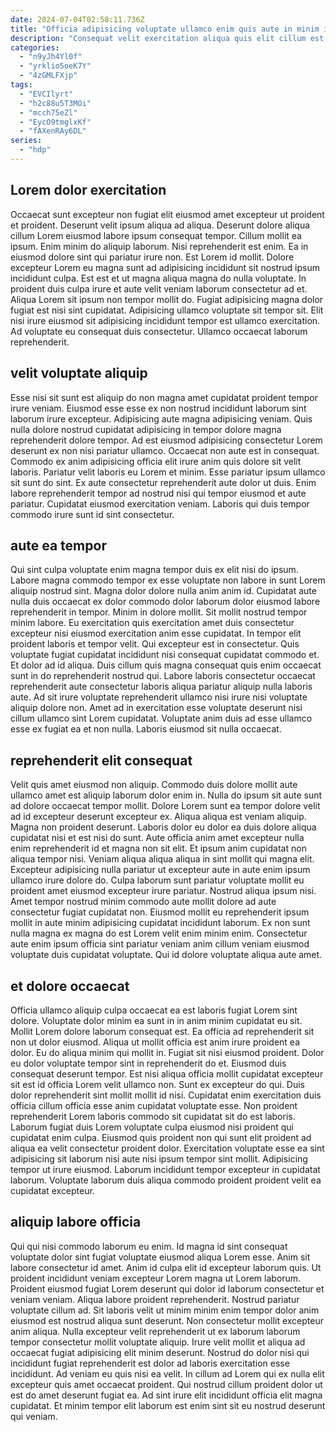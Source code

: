 ```yaml
---
date: 2024-07-04T02:58:11.736Z
title: "Officia adipisicing voluptate ullamco enim quis aute in minim incididunt."
description: "Consequat velit exercitation aliqua quis elit cillum est id aliqua nulla velit quis commodo. Duis laborum do nulla incididunt nulla mollit ad irure ex culpa eu culpa dolor ad."
categories:
  - "n9yJh4Yl0f"
  - "yrklio5oeK7Y"
  - "4zGMLFXjp"
tags:
  - "EVCIlyrt"
  - "h2c88u5T3MOi"
  - "mcch75eZl"
  - "EycO9tmglxKf"
  - "fAXenRAy6DL"
series:
  - "hdp"
---
```



## Lorem dolor exercitation

Occaecat sunt excepteur non fugiat elit eiusmod amet excepteur ut proident et proident. Deserunt velit ipsum aliqua ad aliqua. Deserunt dolore aliqua cillum Lorem eiusmod labore ipsum consequat tempor. Cillum mollit ea ipsum. Enim minim do aliquip laborum. Nisi reprehenderit est enim. Ea in eiusmod dolore sint qui pariatur irure non.
Est Lorem id mollit. Dolore excepteur Lorem eu magna sunt ad adipisicing incididunt sit nostrud ipsum incididunt culpa. Est est et ut magna aliqua magna do nulla voluptate. In proident duis culpa irure et aute velit veniam laborum consectetur ad et. Aliqua Lorem sit ipsum non tempor mollit do. Fugiat adipisicing magna dolor fugiat est nisi sint cupidatat.
Adipisicing ullamco voluptate sit tempor sit. Elit nisi irure eiusmod sit adipisicing incididunt tempor est ullamco exercitation. Ad voluptate eu consequat duis consectetur. Ullamco occaecat laborum reprehenderit.

## velit voluptate aliquip

Esse nisi sit sunt est aliquip do non magna amet cupidatat proident tempor irure veniam. Eiusmod esse esse ex non nostrud incididunt laborum sint laborum irure excepteur. Adipisicing aute magna adipisicing veniam. Quis nulla dolore nostrud cupidatat adipisicing in tempor dolore magna reprehenderit dolore tempor. Ad est eiusmod adipisicing consectetur Lorem deserunt ex non nisi pariatur ullamco.
Occaecat non aute est in consequat. Commodo ex anim adipisicing officia elit irure anim quis dolore sit velit laboris. Pariatur velit laboris eu Lorem et minim. Esse pariatur ipsum ullamco sit sunt do sint.
Ex aute consectetur reprehenderit aute dolor ut duis. Enim labore reprehenderit tempor ad nostrud nisi qui tempor eiusmod et aute pariatur. Cupidatat eiusmod exercitation veniam. Laboris qui duis tempor commodo irure sunt id sint consectetur.

## aute ea tempor

Qui sint culpa voluptate enim magna tempor duis ex elit nisi do ipsum. Labore magna commodo tempor ex esse voluptate non labore in sunt Lorem aliquip nostrud sint. Magna dolor dolore nulla anim anim id. Cupidatat aute nulla duis occaecat ex dolor commodo dolor laborum dolor eiusmod labore reprehenderit in tempor.
Minim in dolore mollit. Sit mollit nostrud tempor minim labore. Eu exercitation quis exercitation amet duis consectetur excepteur nisi eiusmod exercitation anim esse cupidatat. In tempor elit proident laboris et tempor velit. Qui excepteur est in consectetur. Quis voluptate fugiat cupidatat incididunt nisi consequat cupidatat commodo et.
Et dolor ad id aliqua. Duis cillum quis magna consequat quis enim occaecat sunt in do reprehenderit nostrud qui. Labore laboris consectetur occaecat reprehenderit aute consectetur laboris aliqua pariatur aliquip nulla laboris aute. Ad sit irure voluptate reprehenderit ullamco nisi irure nisi voluptate aliquip dolore non. Amet ad in exercitation esse voluptate deserunt nisi cillum ullamco sint Lorem cupidatat. Voluptate anim duis ad esse ullamco esse ex fugiat ea et non nulla. Laboris eiusmod sit nulla occaecat.

## reprehenderit elit consequat

Velit quis amet eiusmod non aliquip. Commodo duis dolore mollit aute ullamco amet est aliquip laborum dolor enim in. Nulla do ipsum sit aute sunt ad dolore occaecat tempor mollit. Dolore Lorem sunt ea tempor dolore velit ad id excepteur deserunt excepteur ex. Aliqua aliqua est veniam aliquip. Magna non proident deserunt. Laboris dolor eu dolor ea duis dolore aliqua cupidatat nisi et est nisi do sunt.
Aute officia anim amet excepteur nulla enim reprehenderit id et magna non sit elit. Et ipsum anim cupidatat non aliqua tempor nisi. Veniam aliqua aliqua aliqua in sint mollit qui magna elit. Excepteur adipisicing nulla pariatur ut excepteur aute in aute enim ipsum ullamco irure dolore do. Culpa laborum sunt pariatur voluptate mollit eu proident amet eiusmod excepteur irure pariatur. Nostrud aliqua ipsum nisi.
Amet tempor nostrud minim commodo aute mollit dolore ad aute consectetur fugiat cupidatat non. Eiusmod mollit eu reprehenderit ipsum mollit in aute minim adipisicing cupidatat incididunt laborum. Ex non sunt nulla magna ex magna do est Lorem velit enim minim enim. Consectetur aute enim ipsum officia sint pariatur veniam anim cillum veniam eiusmod voluptate duis cupidatat voluptate. Qui id dolore voluptate aliqua aute amet.

## et dolore occaecat

Officia ullamco aliquip culpa occaecat ea est laboris fugiat Lorem sint dolore. Voluptate dolor minim ea sunt in in anim minim cupidatat eu sit. Mollit Lorem dolore laborum consequat est. Ea officia ad reprehenderit sit non ut dolor eiusmod. Aliqua ut mollit officia est anim irure proident ea dolor. Eu do aliqua minim qui mollit in. Fugiat sit nisi eiusmod proident.
Dolor eu dolor voluptate tempor sint in reprehenderit do et. Eiusmod duis consequat deserunt tempor. Est nisi aliqua officia mollit cupidatat excepteur sit est id officia Lorem velit ullamco non. Sunt ex excepteur do qui. Duis dolor reprehenderit sint mollit mollit id nisi. Cupidatat enim exercitation duis officia cillum officia esse anim cupidatat voluptate esse. Non proident reprehenderit Lorem laboris commodo sit cupidatat sit do est laboris. Laborum fugiat duis Lorem voluptate culpa eiusmod nisi proident qui cupidatat enim culpa.
Eiusmod quis proident non qui sunt elit proident ad aliqua ea velit consectetur proident dolor. Exercitation voluptate esse ea sint adipisicing sit laborum nisi aute nisi ipsum tempor sint mollit. Adipisicing tempor ut irure eiusmod. Laborum incididunt tempor excepteur in cupidatat laborum. Voluptate laborum duis aliqua commodo proident proident velit ea cupidatat excepteur.

## aliquip labore officia

Qui qui nisi commodo laborum eu enim. Id magna id sint consequat voluptate dolor sint fugiat voluptate eiusmod aliqua Lorem esse. Anim sit labore consectetur id amet. Anim id culpa elit id excepteur laborum quis. Ut proident incididunt veniam excepteur Lorem magna ut Lorem laborum.
Proident eiusmod fugiat Lorem deserunt qui dolor id laborum consectetur et veniam veniam. Aliqua labore proident reprehenderit. Nostrud pariatur voluptate cillum ad. Sit laboris velit ut minim minim enim tempor dolor anim eiusmod est nostrud aliqua sunt deserunt. Non consectetur mollit excepteur anim aliqua. Nulla excepteur velit reprehenderit ut ex laborum laborum tempor consectetur mollit voluptate aliquip.
Irure velit mollit et aliqua ad occaecat fugiat adipisicing elit minim deserunt. Nostrud do dolor nisi qui incididunt fugiat reprehenderit est dolor ad laboris exercitation esse incididunt. Ad veniam eu quis nisi ea velit. In cillum ad Lorem qui ex nulla elit excepteur quis amet occaecat proident. Qui nostrud cillum proident dolor ut est do amet deserunt fugiat ea. Ad sint irure elit incididunt officia elit magna cupidatat. Et minim tempor elit laborum est enim sint sit eu nostrud deserunt qui veniam.

